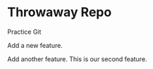 # Throwaway Repo

Practice Git

Add a new feature.

Add another feature. This is our second feature.
